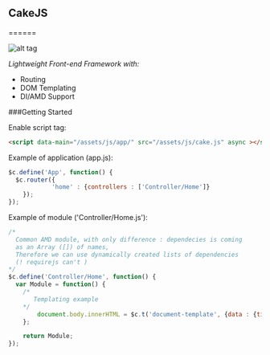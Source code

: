 ## CakeJS
======

![alt tag](https://raw.githubusercontent.com/linuxenko/linuxenko.github.io/master/assets/files/cakejs.png)

*Lightweight Front-end Framework with:*

 * Routing 
 * DOM Templating
 * DI/AMD Support

###Getting Started

Enable script tag:
```html
<script data-main="/assets/js/app/" src="/assets/js/cake.js" async ></script>
```
   
Example of application (app.js):
```javascript
$c.define('App', function() {
  $c.router({
			'home' : {controllers : ['Controller/Home']}
	});
});
```

Example of module ('Controller/Home.js'):
```javascript
/* 
  Common AMD module, with only difference : dependecies is coming
  as an Array ([]) of names,
  Therefore we can use dynamically created lists of dependencies 
  (! requirejs can't )
*/
$c.define('Controller/Home', function() {
  var Module = function() {	
    /*
       Templating example
    */
		document.body.innerHTML = $c.t('document-template', {data : {time : new Date()});
	};

	return Module;
});
```


